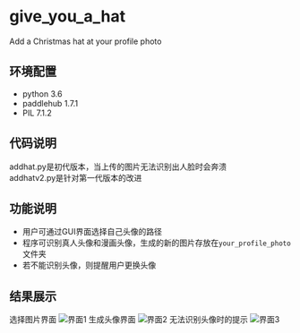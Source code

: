 # give_you_a_hat
Add a Christmas hat at your profile photo

## 环境配置
- python 3.6
- paddlehub 1.7.1
- PIL 7.1.2

## 代码说明
addhat.py是初代版本，当上传的图片无法识别出人脸时会奔溃  
addhatv2.py是针对第一代版本的改进

## 功能说明
- 用户可通过GUI界面选择自己头像的路径
- 程序可识别真人头像和漫画头像，生成的新的图片存放在`your_profile_photo`文件夹
- 若不能识别头像，则提醒用户更换头像

## 结果展示
选择图片界面
![界面1]('./results/1.png')
生成头像界面
![界面2]('./results/3.png')
无法识别头像时的提示
![界面3]('./results/5.png')
